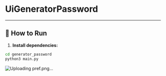 # UiGeneratorPassword

---

## 🚀 How to Run

1. **Install dependencies:**

```bash
cd generator_password
python3 main.py
```

![Uploading pref.png…]()
